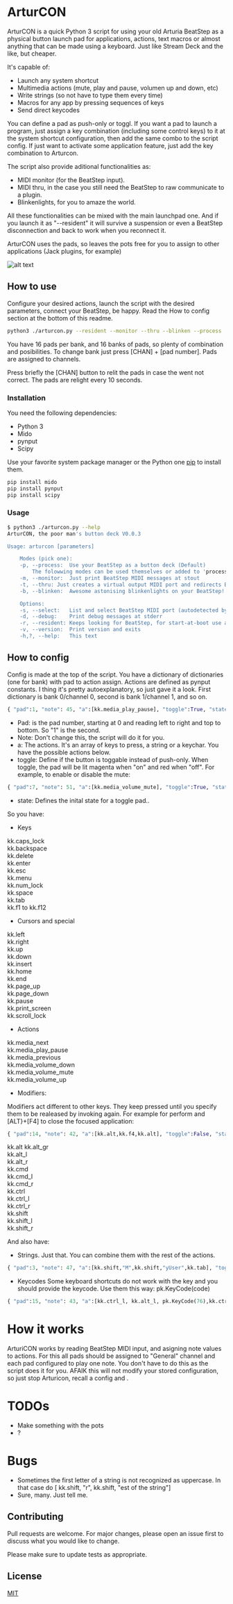 # ArturCON

ArturCON is a quick Python 3 script for using your old Arturia BeatStep as a physical button launch pad for applications, actions, text macros or almost anything that can be made using a keyboard. Just like Stream Deck and the like, but cheaper.

It's capable of:
* Launch any system shortcut 
* Multimedia actions (mute, play and pause, volumen up and down, etc)
* Write strings (so not have to type them every time) 
* Macros for any app by pressing sequences of keys
* Send direct keycodes

You can define a pad as push-only or toggl. If you want a pad to launch a program, just assign a key combination (including some control keys) to it at the system shortcut configuration, then add the same combo to the script config. If just want to activate some application feature, just add the key combination to Arturcon.

The script also provide aditional functionalities as:
* MIDI monitor (for the BeatStep input).
* MIDI thru, in the case you still need the BeatStep to raw communicate to a plugin.
* Blinkenlights, for you to amaze the world.

All these functionalities can be mixed with the main launchpad one. And if you launch it as "--resident" it will survive a suspension or even a BeatStep disconnection and back to work when you reconnect it. 

ArturCON uses the pads, so leaves the pots free for you to assign to other applications (Jack plugins, for example)

![alt text](https://github.com/Ismas/arturcon/blob/master/arturcon.png?raw=true)

## How to use
Configure your desired actions, launch the script with the desired parameters, connect your BeatStep, be happy.
Read the How to config section at the bottom of this readme.

```bash
python3 ./arturcon.py --resident --monitor --thru --blinken --process
```
You have 16 pads per bank, and 16 banks  of pads, so plenty of combination and posibilities. To change bank just press [CHAN] + [pad number]. Pads are assigned to channels.

Press briefly the [CHAN] button to relit the pads in case the went not correct. The pads are relight every 10 seconds.


### Installation

You need the following dependencies:
* Python 3
* Mido
* pynput
* Scipy

Use your favorite system package manager or the Python one [pip](https://pip.pypa.io/en/stable/) to install them.

```bash
pip install mido
pip install pynput
pip install scipy
```

### Usage

```bash
$ python3 ./arturcon.py --help
ArturCON, the poor man's button deck V0.0.3

Usage: arturcon [parameters]

	Modes (pick one):
	-p, --process:	Use your BeatStep as a button deck (Default)
		The folowwing modes can be used themselves or added to 'process'
	-m, --monitor:	Just print BeatStep MIDI messages at stout
	-t, --thru:	Just creates a virtual output MIDI port and redirects BeatStep messages (not very practical)
	-b, --blinken:	Awesome astonising blinkenlights on your BeatStep! 

	Options:
	-s, --select:	List and select BeatStep MIDI port (autodetected by default)
	-d, --debug:	Print debug messages at stderr
	-r, --resident:	Keeps looking for BeatStep, for start-at-boot use and make permanent. Disables -s and -d
	-v, --version:	Print version and exits
	-h,?, --help:	This text

```

## How to config

Config is made at the top of the script. You have a dictionary of dictionaries (one for bank) with pad to action assign. Actions are defined as pynput constants. I thing it's pretty autoexplanatory, so just gave it a look. 
First dictionary is bank 0/channel 0, second is bank 1/channel 1, and so on.

```python
{ "pad":1, "note": 45, "a":[kk.media_play_pause], "toggle":True, "state":False },
```
* Pad: is the pad number, starting at 0 and reading left to right and top to bottom. So "1" is the second.
* Note: Don't change this, the script will do it for you.
* a: The actions. It's an array of keys to press, a string or a keychar. You have the possible actions below.
* toggle: Define if the button is toggable instead of push-only. When toggle, the pad will be lit magenta when "on" and red when "off". For example, to enable or disable the mute:
```python
{ "pad":7, "note": 51, "a":[kk.media_volume_mute], "toggle":True, "state":False },   
```
* state: Defines the inital state for a toggle pad..


So you have:
* Keys

kk.caps_lock  
kk.backspace  
kk.delete  
kk.enter  
kk.esc  
kk.menu  
kk.num_lock  
kk.space  
kk.tab  
kk.f1 to kk.f12

* Cursors and special 

kk.left  
kk.right  
kk.up  
kk.down  
kk.insert  
kk.home  
kk.end  
kk.page_up  
kk.page_down  
kk.pause  
kk.print_screen  
kk.scroll_lock  

* Actions

kk.media_next  
kk.media_play_pause  
kk.media_previous  
kk.media_volume_down  
kk.media_volume_mute  
kk.media_volume_up  

* Modifiers:

Modifiers act different to other keys. They keep pressed until you specify them to be realeased by invoking again. 
For example for perform and [ALT}+[F4] to close the focused application:
 ```python
{ "pad":14, "note": 42, "a":[kk.alt,kk.f4,kk.alt], "toggle":False, "state":False },
````

kk.alt
kk.alt_gr  
kk.alt_l  
kk.alt_r  
kk.cmd  
kk.cmd_l  
kk.cmd_r  
kk.ctrl  
kk.ctrl_l  
kk.ctrl_r  
kk.shift  
kk.shift_l  
kk.shift_r  

And also have:
* Strings. Just that. You can combine them with the rest of the actions.
 ```python
 { "pad":3, "note": 47, "a":[kk.shift,"M",kk.shift,"yUser",kk.tab], "toggle":False, "state":False },  
```
* Keycodes
Some keyboard shortcuts do not work with the key and you should provide the keycode. Use them this way:
pk.KeyCode(code)
 ```python
{ "pad":15, "note": 43, "a":[kk.ctrl_l, kk.alt_l, pk.KeyCode(76),kk.ctrl_l, kk.alt_l], "toggle":False, "state":False }   
```

# How it works

ArturiCON works by reading BeatStep MIDI input, and asigning note values to actions. For this all pads should be assigned to "General" channel and each pad configured to play one note. You don't have to do this as the script does it for you. AFAIK this will not modify your stored configuration, so just stop Arturicon, recall a config and .

# TODOs
* Make something with the pots
* ?

# Bugs
* Sometimes the first letter of a string is not recognized as uppercase. In that case do [ kk.shift, "r", kk.shift, "est of the string"]
* Sure, many. Just tell me.

## Contributing
Pull requests are welcome. For major changes, please open an issue first to discuss what you would like to change.

Please make sure to update tests as appropriate.

## License
[MIT](https://choosealicense.com/licenses/mit/)

